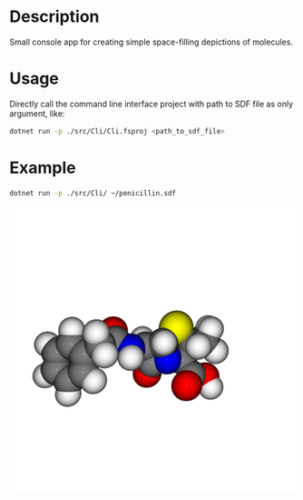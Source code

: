 # Description
Small console app for creating simple space-filling depictions of molecules.

# Usage
Directly call the command line interface project with path to SDF file as only argument, like:
```bash
dotnet run -p ./src/Cli/Cli.fsproj <path_to_sdf_file>
```

# Example
```bash
dotnet run -p ./src/Cli/ ~/penicillin.sdf
```
![penicllin](./penicillin.png)
